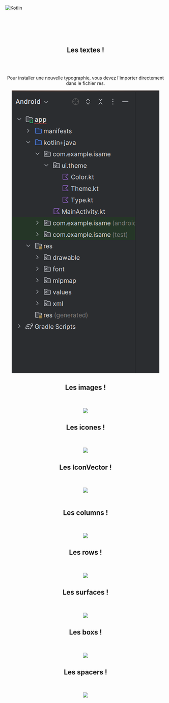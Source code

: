 ![Kotlin](https://img.shields.io/badge/kotlin-%237F52FF.svg?style=for-the-badge&logo=kotlin&logoColor=white)


<br><br><br><br>


<div align="center">
        <h2> Les textes ! </h2><br><br>
        <p>Pour installer une nouvelle typographie, vous devez l'importer directement dans le fichier res.</p>
        <img src="./refactorfont.png">
</div>

<div align="center">
        <h2> Les images ! </h2><br><br>
        <img src="compo1/image.png">
</div>

<div align="center">
        <h2> Les icones ! </h2><br><br>
        <img src="compo1/icone.png">
</div>

<div align="center">
        <h2> Les IconVector ! </h2><br><br>
        <img src="compo1/IconVector.png"><br><br>
</div>

<div align="center">
        <h2> Les columns ! </h2><br><br>
        <img src="compo1/column.png">
</div>

<div align="center">
        <h2> Les rows ! </h2><br><br>
        <img src="compo1/row.png">
</div>

<div align="center">
        <h2> Les surfaces ! </h2><br><br>
        <img src="compo1/surface.png">
</div>

<div align="center">
        <h2> Les boxs ! </h2><br><br>
        <img src="compo1/lesbox.png">
</div>

<div align="center">
        <h2> Les spacers ! </h2><br><br>
        <img src="compo1/spacer.png">
</div>





